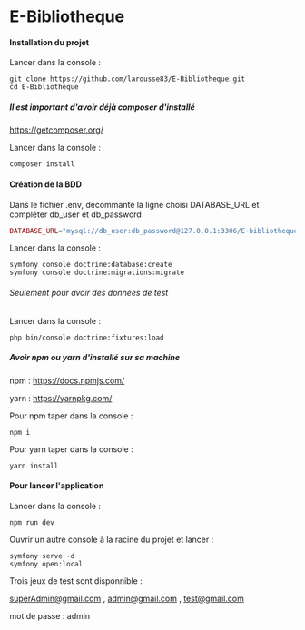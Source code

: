# E-Bibliotheque

#### Installation du projet
Lancer dans la console :

    git clone https://github.com/larousse83/E-Bibliotheque.git
    cd E-Bibliotheque

##### Il est important d'avoir déjà composer d'installé 
https://getcomposer.org/

Lancer dans la console :

    composer install
  
#### Création de la BDD
 
 Dans le fichier .env, decommanté la ligne choisi DATABASE_URL et compléter db_user et db_password 
 
 ```php
DATABASE_URL="mysql://db_user:db_password@127.0.0.1:3306/E-bibliotheque?serverVersion=5.7"
 ```     
Lancer dans la console :

    symfony console doctrine:database:create
    symfony console doctrine:migrations:migrate
###### Seulement pour avoir des données de test
Lancer dans la console :

    php bin/console doctrine:fixtures:load
   
##### Avoir npm ou yarn d'installé sur sa machine
npm :  https://docs.npmjs.com/
 
yarn : https://yarnpkg.com/
 
Pour npm taper dans la console :

    npm i 
Pour yarn taper dans la console :
 
    yarn install
 
#### Pour lancer l'application
Lancer dans la console :

    npm run dev
Ouvrir un autre console à la racine du projet et lancer :

    symfony serve -d
    symfony open:local
    
Trois jeux de test sont disponnible :

superAdmin@gmail.com , admin@gmail.com , test@gmail.com

mot de passe : admin






 

    

